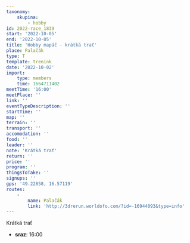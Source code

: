 ```yaml
---
taxonomy:
    skupina:
        - hobby
id: 2022-race_1839
start: '2022-10-05'
end: '2022-10-05'
title: 'Hobby mapáč - krátká trať'
place: Palačák
type: T
template: trenink
date: '2022-10-02'
import:
    type: members
    time: 1664711402
meetTime: '16:00'
meetPlace: ''
link: ''
eventTypeDescription: ''
startTime: ''
map: ''
terrain: ''
transport: ''
accomodation: ''
food: ''
leader: ''
note: 'Krátká trať'
return: ''
price: ''
program: ''
thingsToTake: ''
signups: ''
gps: '49.22858, 16.57119'
routes:
    -
        name: Palačák
        link: 'http://3drerun.worldofo.com/?id=-16944093&type=info'
---
```


Krátká trať
* **sraz**: 16:00
